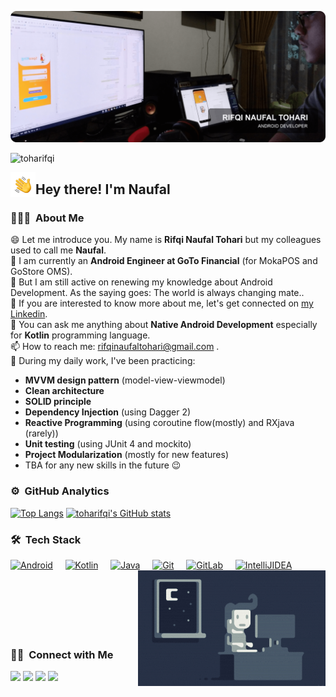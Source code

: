 ![Rifqi Naufal Tohari Banner](https://raw.githubusercontent.com/toharifqi/toharifqi/master/assets/naufal_banner.png)

<p align="left"> <img src="https://komarev.com/ghpvc/?username=toharifqi&label=Profile%20views&color=0e75b6&style=flat" alt="toharifqi" /> </p>

<img alt="Night Coding" src="./assets/Hand%20Wave.gif" width='40' align="left"/><h2>Hey there! I'm Naufal</h2>

### 👨🏻‍💻 &nbsp;About Me

😄 Let me introduce you. My name is **Rifqi Naufal Tohari** but my colleagues used to call me **Naufal**.  
🔭 I am currently an **Android Engineer at GoTo Financial** (for MokaPOS and GoStore OMS).  
🌱 But I am still active on renewing my knowledge about Android Development. As the saying goes: The world is always changing mate..  
👯 If you are interested to know more about me, let's get connected on [my Linkedin](https://www.linkedin.com/in/rifqi-naufal-tohari/).  
💬 You can ask me anything about **Native Android Development** especially for **Kotlin** programming language.   
📫 How to reach me: rifqinaufaltohari@gmail.com .  
📝 During my daily work, I've been practicing:
- **MVVM design pattern** (model-view-viewmodel)
- **Clean architecture**
- **SOLID principle**
- **Dependency Injection** (using Dagger 2)
- **Reactive Programming** (using coroutine flow(mostly) and RXjava (rarely))
- **Unit testing** (using JUnit 4 and mockito)
- **Project Modularization** (mostly for new features)
- TBA for any new skills in the future 😉

### ⚙️ &nbsp;GitHub Analytics

[![Top Langs](https://github-readme-stats.vercel.app/api/top-langs/?username=toharifqi&layout=compact&custom_title=My%20Programming%20Languages&hide=jupyter%20notebook&theme=algolia&card_width=250)](https://github.com/toharifqi/)
[![toharifqi's GitHub stats](https://github-readme-stats.vercel.app/api?username=toharifqi&&show_icons=true&theme=algolia&include_all_commits=true&count_private=true&custom_title=My%20GitHub%20Statistics&line_height=24&hide=contribs)](https://github.com/toharifqi/)

### 🛠 &nbsp;Tech Stack
[![Android](https://camo.githubusercontent.com/eeb459fc13ab6e60e59ae4262a2c313ceeb3e6bc4440fe7554b5bb40c916a5ff/68747470733a2f2f696d672e736869656c64732e696f2f62616467652f416e64726f69642d3344444338343f6c6f676f3d616e64726f6964266c6f676f436f6c6f723d7768697465)](https://www.android.com/)&nbsp;&nbsp;&nbsp;&nbsp;
[![Kotlin](https://camo.githubusercontent.com/6a98ed510332447594edfd7fe6f9761fd9e11b67a71e194773317c389f04ece1/68747470733a2f2f696d672e736869656c64732e696f2f62616467652f6b6f746c696e2d2532333030393544352e7376673f6c6f676f3d6b6f746c696e266c6f676f436f6c6f723d7768697465)](https://developer.android.com/kotlin)&nbsp;&nbsp;&nbsp;&nbsp;
[![Java](https://camo.githubusercontent.com/42fa4c2830016039b78bda7e7eaf217a3ab202acf22cb9e6aa91d56a5301086d/68747470733a2f2f696d672e736869656c64732e696f2f62616467652f6a6176612d2532334544384230302e7376673f6c6f676f3d6a617661266c6f676f436f6c6f723d7768697465)](https://www.java.com/en/)&nbsp;&nbsp;&nbsp;&nbsp;
[![Git](https://camo.githubusercontent.com/d638e91d72f72579eed17abaa515c0910ab8b1888a481a0119168fe6c626272b/68747470733a2f2f696d672e736869656c64732e696f2f62616467652f6769742d2532334630353033332e7376673f6c6f676f3d676974266c6f676f436f6c6f723d7768697465)](https://git-scm.com/)&nbsp;&nbsp;&nbsp;&nbsp;
[![GitLab](https://camo.githubusercontent.com/f87d8630ec7c921afdc59b94e959d2ed2205ee59f016a55d5b5a90018fcca72a/68747470733a2f2f696d672e736869656c64732e696f2f62616467652f4769744c61622d3333304636333f7374796c653d666f722d7468652d6261646765266c6f676f3d6769746c6162266c6f676f436f6c6f723d7768697465)](https://about.gitlab.com/)&nbsp;&nbsp;&nbsp;&nbsp;
[![IntelliJIDEA](https://camo.githubusercontent.com/4f75a9cd0bdd182da5b3748e4b8bf9ef55c9e33b5ea1d53c0bdbb3cb145d6cc7/68747470733a2f2f696d672e736869656c64732e696f2f62616467652f496e74656c6c694a494445412d3030303030302e7376673f6c6f676f3d696e74656c6c696a2d69646561266c6f676f436f6c6f723d7768697465)](https://jetbrains.tangunsoft.com/_id/)&nbsp;&nbsp;&nbsp;&nbsp;
<img alt="Night Coding" src="https://raw.githubusercontent.com/AVS1508/AVS1508/master/assets/Night-Coding.gif" align="right"/> <br><br><br><br><br><br><br>

### 🤝🏻 &nbsp;Connect with Me

<a href="https://linkedin.com/in/rifqi-naufal-tohari/"><img src="https://img.shields.io/badge/-Rifqi%20Naufal%20Tohari-0077B5?style=flat&logo=Linkedin&logoColor=white"/></a>
<a href="mailto:rifqinaufaltohari@gmail.com"><img src="https://img.shields.io/badge/-rifqinaufaltohari@gmail.com-D14836?style=flat&logo=Gmail&logoColor=white"/></a>
<a href="https://www.instagram.com/toharifqi_naufal/"><img src="https://img.shields.io/badge/-@toharifqi_naufal-E4405F?style=flat&logo=Instagram&logoColor=white"/></a>
<a href="https://www.facebook.com/rifqinaufal.tohari/"><img src="https://img.shields.io/badge/-Rifqi Naufal T-1877F2?style=flat&logo=Facebook&logoColor=white"/></a>
